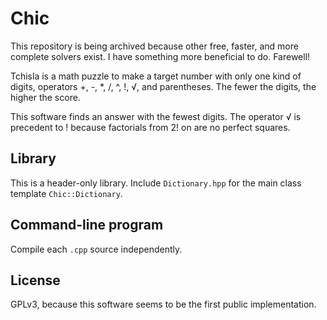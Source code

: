 Chic
====
This repository is being archived because other free, faster, and more complete
solvers exist.  I have something more beneficial to do.  Farewell!

Tchisla is a math puzzle to make a target number with only one kind of digits,
operators +, -, \*, /, ^, !, √, and parentheses.  The fewer the digits, the
higher the score.

This software finds an answer with the fewest digits.  The operator √ is
precedent to ! because factorials from 2! on are no perfect squares.

Library
-------
This is a header-only library.  Include `Dictionary.hpp` for the main class
template `Chic::Dictionary`.

Command-line program
--------------------
Compile each `.cpp` source independently.

License
-------
GPLv3, because this software seems to be the first public implementation.
